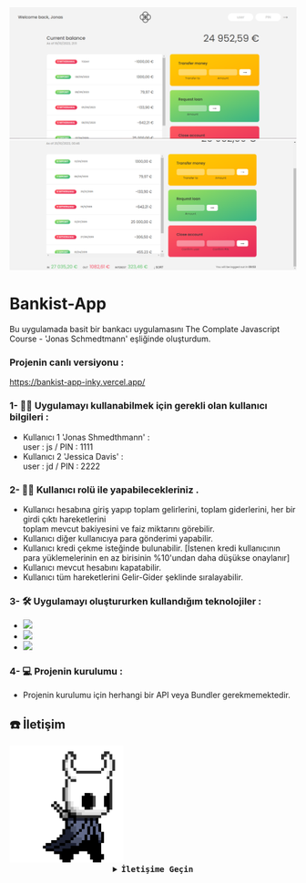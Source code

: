 ![Bankist-App](Bankist-app.png)
![Bankist-App](Bankist-app2.png)
# Bankist-App
Bu uygulamada basit bir bankacı uygulamasını The Complate Javascript Course - 'Jonas Schmedtmann' eşliğinde  oluşturdum.

### Projenin canlı versiyonu :
https://bankist-app-inky.vercel.app/

###  1- 🙋‍♂️ Uygulamayı kullanabilmek için gerekli olan kullanıcı bilgileri :
* Kullanıcı 1 'Jonas Shmedthmann' : <br>
user : js / PIN  : 1111 <br>
* Kullanıcı 2 'Jessica Davis' : <br>
user : jd / PIN  : 2222 <br>
###  2- 🙇‍♂️ Kullanıcı rolü ile yapabilecekleriniz .
* Kullanıcı hesabına giriş yapıp toplam gelirlerini, toplam giderlerini, her bir girdi çıktı hareketlerini <br>
toplam mevcut bakiyesini ve faiz miktarını görebilir.
* Kullanıcı diğer kullanıcıya para gönderimi yapabilir.
* Kullanıcı kredi çekme isteğinde bulunabilir. [İstenen kredi kullanıcının para yüklemelerinin en az birisinin %10'undan daha düşükse onaylanır]
* Kullanıcı mevcut hesabını kapatabilir.
* Kullanıcı tüm hareketlerini Gelir-Gider şeklinde sıralayabilir.
### 3- 🛠 Uygulamayı oluştururken kullandığım teknolojiler :
* <img src="https://img.shields.io/badge/-JavaScript-black?style=flat&logo=javascript"/>
* <img src="https://img.shields.io/badge/-CSS3-1572B6?style=flat&logo=css3"/>
* <img src="https://img.shields.io/badge/-HTML5-E34F26?style=flat&logo=html5&logoColor=white">
### 4- 💻 Projenin kurulumu :
* Projenin kurulumu için herhangi bir API veya Bundler gerekmemektedir.
## :phone: İletişim

<img src="https://raw.githubusercontent.com/TanZng/TanZng/master/assets/hollor_knight3.gif" width="200"/>

 <details align="center">
   <summary><b> <samp> İletişime Geçin </samp></b></summary>
   <br>
   <samp>
   <b><h2 style="color: #fc6203">KADIR&nbsp;KARABACAK </h2></b>
   <img src="https://raw.githubusercontent.com/TanZng/TanZng/master/assets/bonefire.gif" width="200"/>
     <br>
     Projenin Linki: <a href="https://github.com/KadirKarabacak/Bankist-App">Bankist App</a>
     <br>
     <br>
     LinkedIn: <a href="https://www.linkedin.com/in/kadir-karabacak-/"> LinkedIn Hesabım</a>
     <br>
     Instagram: <a href="https://www.instagram.com/kadir_krbck_/"> Instagram Hesabım</a>
     <br>
     Mail Adresim: <a href="#"> kadirht@hotmail.com</a>
   </samp>
 </details>

